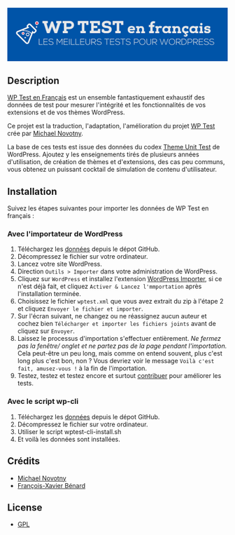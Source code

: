 [![WP Test en Français](screenshot.png)](http://wptest.fxbenard.com)

## Description

[WP Test en Français](http://wptest.fxbenard.com/) est un ensemble fantastiquement exhaustif des données de test pour mesurer l'intégrité et les fonctionnalités de vos extensions et de vos thèmes WordPress.

Ce projet est la traduction, l'adaptation, l'amélioration du projet [WP Test](http://wptest.io/) crée par [Michael Novotny](http://manovotny.com).

La base de ces tests est issue des données du codex [Theme Unit Test](http://codex.wordpress.org/Theme_Unit_Test) de WordPress. Ajoutez y les enseignements tirés de plusieurs années d'utilisation, de création de thèmes et d'extensions, des cas peu communs, vous obtenez un puissant cocktail de simulation de contenu d'utilisateur.


## Installation

Suivez les étapes suivantes pour importer les données de WP Test en français :

### Avec l'importateur de WordPress

1. Téléchargez les [données](https://github.com/fxbenard/wptest/archive/master.zip) depuis le dépot GitHub.
2. Décompressez le fichier sur votre ordinateur.
3. Lancez votre site WordPress.
4. Direction `Outils > Importer` dans votre administration de WordPress.
5. Cliquez sur `WordPress` et installez l'extension [WordPress Importer](http://wordpress.org/extend/plugins/wordpress-importer/), si ce n'est déjà fait, et cliquez `Activer & Lancez l'mmportation` après l'installation terminée.
6. Choisissez le fichier `wptest.xml` que vous avez extrait du zip à l'étape 2 et cliquez `Envoyer le fichier et importer`.
7. Sur l'écran suivant, ne changez ou ne réassignez aucun auteur et cochez bien `Télécharger et importer les fichiers joints` avant de cliquez sur `Envoyer`.
8. Laissez le processus d'importation s'effectuer entièrement. *Ne fermez pas la fenêtre/ onglet et ne partez pas de la page pendant l'importation.* Cela peut-être un peu long, mais comme on entend souvent, plus c'est long plus c'est bon, non ? Vous devriez voir le message `Voilà c'est fait, amusez-vous !` à la fin de l'importation.
8. Testez, testez et testez encore et surtout [contribuer](https://github.com/fxbenard/wptest) pour améliorer les tests.

### Avec le script wp-cli

1. Téléchargez les [données](https://github.com/fxbenard/wptest/archive/master.zip) depuis le dépot GitHub.
2. Décompressez le fichier sur votre ordinateur.
3. Utiliser le script wptest-cli-install.sh
4. Et voilà les données sont installées.

## Crédits

* [Michael Novotny](http://manovotny.com)
* [François-Xavier Bénard](http://fxbenard.com)

## License

* [GPL](http://www.gnu.org/licenses/gpl-3.0.html)
